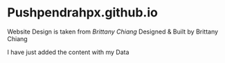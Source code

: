 # Pushpendrahpx.github.io
Website Design is taken from *Brittany Chiang*
Designed & Built by Brittany Chiang

I have just added the content with my Data
